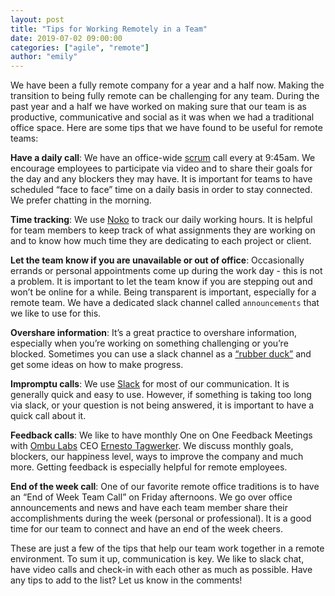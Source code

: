 ```yaml
---
layout: post
title: "Tips for Working Remotely in a Team"
date: 2019-07-02 09:00:00
categories: ["agile", "remote"]
author: "emily"
---
```


We have been a fully remote company for a year and a half now. Making the transition to being fully remote can be challenging for any team. During the past year and a half we have worked on making sure that our team is as productive, communicative and social as it was when we had a traditional office space. Here are some tips that we have found to be useful for remote teams:

<!--more-->

**Have a daily call**: We have an office-wide [scrum](https://www.atlassian.com/agile/scrum/standups) call every at 9:45am. We encourage employees to participate via video and to share their goals for the day and any blockers they may have. It is important for teams to have scheduled “face to face” time on a daily basis in order to stay connected. We prefer chatting in the morning.

**Time tracking**: We use [Noko](https://nokotime.com/) to track our daily working hours. It is helpful for team members to keep track of what assignments they are working on and to know how much time they are dedicating to each project or client.

**Let the team know if you are unavailable or out of office**: Occasionally errands or personal appointments come up during the work day - this is not a problem. It is important to let the team know if you are stepping out and won’t be online for a while. Being transparent is important, especially for a remote team. We have a dedicated slack channel called `announcements` that we like to use for this.

**Overshare information**: It’s a great practice to overshare information, especially when you’re working on something challenging or you’re blocked. Sometimes you can use a slack channel as a [“rubber duck”](http://wiki.c2.com/?RubberDucking) and get some ideas on how to make progress.

**Impromptu calls**: We use [Slack](https://slack.com) for most of our communication. It is generally quick and easy to use. However, if something is taking too long via slack, or your question is not being answered, it is important to have a quick call about it.

**Feedback calls**: We like to have monthly One on One Feedback Meetings with [Ombu Labs](https://www.ombulabs.com) CEO [Ernesto Tagwerker](https://www.ombulabs.com/#staff). We discuss monthly goals, blockers, our happiness level, ways to improve the company and much more. Getting feedback is especially helpful for remote employees.

**End of the week call**: One of our favorite remote office traditions is to have an “End of Week Team Call” on Friday afternoons.  We go over office announcements and news and have each team member share their accomplishments during the week (personal or professional). It is a good time for our team to connect and have an end of the week cheers.  

These are just a few of the tips that help our team work together in a remote environment. To sum it up, communication is key. We like to slack chat, have video calls and check-in with each other as much as possible. Have any tips to add to the list? Let us know in the comments!
